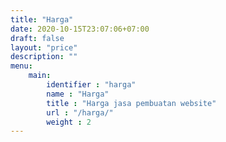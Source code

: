 ```yaml
---
title: "Harga"
date: 2020-10-15T23:07:06+07:00
draft: false
layout: "price"
description: ""
menu:
    main:    
        identifier : "harga"
        name : "Harga"
        title : "Harga jasa pembuatan website"
        url : "/harga/"
        weight : 2
---
```


